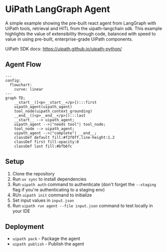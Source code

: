 # UiPath LangGraph Agent

A simple example showing the pre-built react agent from LangGraph with UiPath tools, retrieval and HITL from the uipath-langchain sdk.
This example highlights the value of extensibility through code, balanced with speed to value in using pre-built, enterprise-grade UiPath components.

UiPath SDK docs: https://uipath.github.io/uipath-python/

## Agent Flow

```mermaid
---
config:
  flowchart:
    curve: linear
---
graph TD;
	__start__([<p>__start__</p>]):::first
	uipath_agent(uipath_agent)
	tool_node(uipath_context_grounding)
	__end__([<p>__end__</p>]):::last
	__start__ --> uipath_agent;
	uipath_agent -->|"needs tool"| tool_node;
	tool_node --> uipath_agent;
	uipath_agent -->|"complete"| __end__;
	classDef default fill:#f2f0ff,line-height:1.2
	classDef first fill-opacity:0
	classDef last fill:#bfb6fc
```

## Setup

1. Clone the repository
2. Run `uv sync` to install dependencies
3. Run `uipath auth` command to authenticate (don't forget the `--staging` flag if you're authenticating to a staging env)
4. RUn `uipath init` command to initialize
4. Set input values in `input.json`
5. Run `uipath run agent --file input.json` command to test locally in your IDE

## Deployment

- `uipath pack` - Package the agent
- `uipath publish` - Publish the agent
